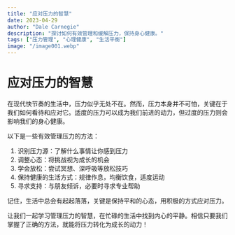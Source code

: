 ```yaml
---
title: "应对压力的智慧"
date: 2023-04-29
author: "Dale Carnegie"
description: "探讨如何有效管理和缓解压力，保持身心健康。"
tags: ["压力管理", "心理健康", "生活平衡"]
image: "/image001.webp"
---
```


# 应对压力的智慧

在现代快节奏的生活中，压力似乎无处不在。然而，压力本身并不可怕，关键在于我们如何看待和应对它。适度的压力可以成为我们前进的动力，但过度的压力则会影响我们的身心健康。

以下是一些有效管理压力的方法：

1. 识别压力源：了解什么事情让你感到压力
2. 调整心态：将挑战视为成长的机会
3. 学会放松：尝试冥想、深呼吸等放松技巧
4. 保持健康的生活方式：规律作息，均衡饮食，适度运动
5. 寻求支持：与朋友倾诉，必要时寻求专业帮助

记住，生活中总会有起起落落，关键是保持平和的心态，用积极的方式应对压力。

让我们一起学习管理压力的智慧，在忙碌的生活中找到内心的平静。相信只要我们掌握了正确的方法，就能将压力转化为成长的动力！
